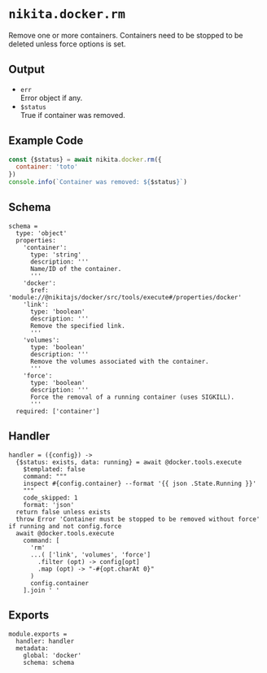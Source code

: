 
# `nikita.docker.rm`

Remove one or more containers. Containers need to be stopped to be deleted unless
force options is set.

## Output

* `err`   
  Error object if any.
* `$status`   
  True if container was removed.

## Example Code

```js
const {$status} = await nikita.docker.rm({
  container: 'toto'
})
console.info(`Container was removed: ${$status}`)
```

## Schema

    schema =
      type: 'object'
      properties:
        'container':
          type: 'string'
          description: '''
          Name/ID of the container.
          '''
        'docker':
          $ref: 'module://@nikitajs/docker/src/tools/execute#/properties/docker'
        'link':
          type: 'boolean'
          description: '''
          Remove the specified link.
          '''
        'volumes':
          type: 'boolean'
          description: '''
          Remove the volumes associated with the container.
          '''
        'force':
          type: 'boolean'
          description: '''
          Force the removal of a running container (uses SIGKILL).
          '''
      required: ['container']

## Handler

    handler = ({config}) ->
      {$status: exists, data: running} = await @docker.tools.execute
        $templated: false
        command: """
        inspect #{config.container} --format '{{ json .State.Running }}'
        """
        code_skipped: 1
        format: 'json'
      return false unless exists
      throw Error 'Container must be stopped to be removed without force' if running and not config.force
      await @docker.tools.execute
        command: [
          'rm'
          ...( ['link', 'volumes', 'force']
            .filter (opt) -> config[opt]
            .map (opt) -> "-#{opt.charAt 0}"
          )
          config.container
        ].join ' '

## Exports

    module.exports =
      handler: handler
      metadata:
        global: 'docker'
        schema: schema
